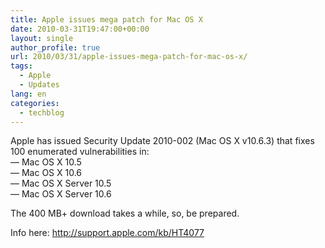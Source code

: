 ```yaml
---
title: Apple issues mega patch for Mac OS X
date: 2010-03-31T19:47:00+00:00
layout: single
author_profile: true
url: 2010/03/31/apple-issues-mega-patch-for-mac-os-x/
tags:
  - Apple
  - Updates
lang: en
categories: 
  - techblog
---
```

Apple has issued Security Update 2010-002 (Mac OS X v10.6.3) that fixes 100 enumerated vulnerabilities in:  
— Mac OS X 10.5  
— Mac OS X 10.6  
— Mac OS X Server 10.5  
— Mac OS X Server 10.6

The 400 MB+ download takes a while, so, be prepared.

Info here: <http://support.apple.com/kb/HT4077>